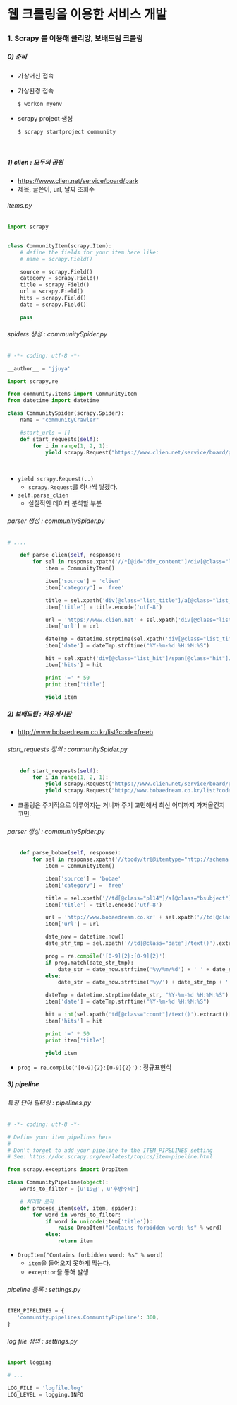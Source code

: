 # 웹 크롤링을 이용한 서비스 개발

### 1. Scrapy 를 이용해 클리앙, 보배드림 크롤링

##### 0) 준비

- 가상머신 접속


- 가상환경 접속

  ```bash
  $ workon myenv
  ```

- scrapy project 생성

  ```bash
  $ scrapy startproject community
  ```

  ​

##### 1) clien : 모두의 공원

- https://www.clien.net/service/board/park
- 제목, 글쓴이, url, 날짜 조회수



###### items.py

```python
import scrapy


class CommunityItem(scrapy.Item):
    # define the fields for your item here like:
    # name = scrapy.Field()

    source = scrapy.Field()
    category = scrapy.Field()
    title = scrapy.Field()
    url = scrapy.Field()
    hits = scrapy.Field()
    date = scrapy.Field()

    pass
```



###### spiders 생성 : communitySpider.py

```python
# -*- coding: utf-8 -*-

__author__ = 'jjuya'

import scrapy,re

from community.items import CommunityItem
from datetime import datetime

class CommunitySpider(scrapy.Spider):
    name = "communityCrawler"

    #start_urls = []
    def start_requests(self):
        for i in range(1, 2, 1):
            yield scrapy.Request("https://www.clien.net/service/board/park?&od=T31&po=%d" % i, self.parse_clien)

    
```

- `yield scrapy.Request(..)`
  - `scrapy.Request`를 하나씩 쌓겠다.
- `self.parse_clien`
  - 실질적인 데이터 분석할 부분



###### parser 생성 : communitySpider.py 

```python
# ....

	def parse_clien(self, response):
        for sel in response.xpath('//*[@id="div_content"]/div[@class="list_item symph_row"]'):
            item = CommunityItem()

            item['source'] = 'clien'
            item['category'] = 'free'

            title = sel.xpath('div[@class="list_title"]/a[@class="list_subject"]/span/text()').extract()[0] # .extract_first()
            item['title'] = title.encode('utf-8')

            url = 'https://www.clien.net' + sel.xpath('div[@class="list_title"]/a/@href').extract()[0]
            item['url'] = url

            dateTmp = datetime.strptime(sel.xpath('div[@class="list_time"]/span[@class="time popover"]/span[@class="timestamp"]/text()').extract()[0], "%Y-%m-%d %H:%M:%S")
            item['date'] = dateTmp.strftime("%Y-%m-%d %H:%M:%S")

            hit = sel.xpath('div[@class="list_hit"]/span[@class="hit"]/text()').extract()[0]
            item['hits'] = hit

            print '=' * 50
            print item['title']

            yield item

```



##### 2) 보배드림 : 자유게시판 

- http://www.bobaedream.co.kr/list?code=freeb



###### start_requests 정의 : communitySpider.py

```python
	def start_requests(self):
        for i in range(1, 2, 1):
            yield scrapy.Request("https://www.clien.net/service/board/park?&od=T31&po=%d" % i, self.parse_clien)
            yield scrapy.Request("http://www.bobaedream.co.kr/list?code=freeb&page=" % i, self.parse_bobae)

```

- 크롤링은 주기적으로 이루어지는 거니까 주기 고민해서 최신 어디까지 가저올건지 고민.



###### parser 생성 : communitySpider.py

```python
	def parse_bobae(self, response):
        for sel in response.xpath('//tbody/tr[@itemtype="http://schema.org/Article"]'):
            item = CommunityItem()

            item['source'] = 'bobae'
            item['category'] = 'free'

            title = sel.xpath('//td[@class="pl14"]/a[@class="bsubject"]/text()').extract()[0]
            item['title'] = title.encode('utf-8')

            url = 'http://www.bobaedream.co.kr' + sel.xpath('//td[@class="pl14"]/a[@class="bsubject"]/@href').extract()[0]
            item['url'] = url

            date_now = datetime.now()
            date_str_tmp = sel.xpath('//td[@class="date"]/text()').extract()[0]

            prog = re.compile('[0-9]{2}:[0-9]{2}')
            if prog.match(date_str_tmp):
                date_str = date_now.strftime('%y/%m/%d') + ' ' + date_str_tmp + ':00'
            else:
                date_str = date_now.strftime('%y/') + date_str_tmp + ' ' + '00:00:00'

            dateTmp = datetime.strptime(date_str, "%Y-%m-%d %H:%M:%S")
            item['date'] = dateTmp.strftime("%Y-%m-%d %H:%M:%S")

            hit = int(sel.xpath('td[@class="count"]/text()').extract()[0])
            item['hits'] = hit

            print '=' * 50
            print item['title']

            yield item
```

- `prog = re.compile('[0-9]{2}:[0-9]{2}')` : 정규표현식



##### 3) pipeline

###### 특정 단어 필터링 : pipelines.py

```python
# -*- coding: utf-8 -*-

# Define your item pipelines here
#
# Don't forget to add your pipeline to the ITEM_PIPELINES setting
# See: https://doc.scrapy.org/en/latest/topics/item-pipeline.html

from scrapy.exceptions import DropItem

class CommunityPipeline(object):
    words_to_filter = [u'19금', u'후방주의']

    # 처리할 로직
    def process_item(self, item, spider):
        for word in words_to_filter:
            if word in unicode(item['title']):
                raise DropItem("Contains forbidden word: %s" % word)
            else:
                return item
```

- `DropItem("Contains forbidden word: %s" % word)`
  - `item`을 들어오지 못하게 막는다.
  - `exception`을 통해 발생



###### pipeline 등록 : settings.py

```python
ITEM_PIPELINES = {
   'community.pipelines.CommunityPipeline': 300,
}
```



###### log file 정의 : settings.py 

```python
import logging

# ...

LOG_FILE = 'logfile.log'
LOG_LEVEL = logging.INFO
```

